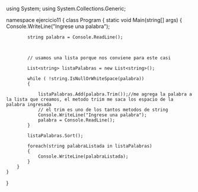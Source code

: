 using System;
using System.Collections.Generic;

namespace ejercicio11
{
    class Program
    {
        static void Main(string[] args)
        {
            Console.WriteLine("Ingrese una palabra");

            string palabra = Console.ReadLine();



            // usamos una lista porque nos conviene para este casi

            List<string> listaPalabras = new List<string>();

            while ( !string.IsNullOrWhiteSpace(palabra))
            {

                listaPalabras.Add(palabra.Trim());//me agrega la palabra a la lista que creamos, el metodo triim me saca los espacio de la palabra ingresada
                // el trim es uno de los tantos metodos de string
                Console.WriteLine("Ingrese una palabra");
                palabra = Console.ReadLine();
            }

            listaPalabras.Sort();

            foreach(string palabraListada in listaPalabras)
            {
                Console.WriteLine(palabraListada);
            }
        }
    }
}
